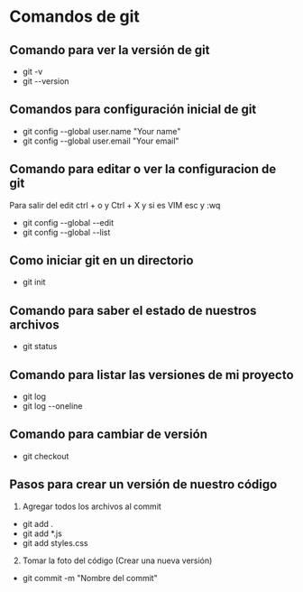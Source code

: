 # Comandos de git

## Comando para ver la versión de git

- git -v
- git --version

## Comandos para configuración inicial de git

- git config --global user.name "Your name"
- git config --global user.email "Your email"

## Comando para editar o ver la configuracion de git

Para salir del edit ctrl + o y Ctrl + X
y si es VIM esc y :wq

- git config --global --edit
- git config --global --list

## Como iniciar git en un directorio

- git init

## Comando para saber el estado de nuestros archivos

- git status

## Comando para listar las versiones de mi proyecto

- git log
- git log --oneline

## Comando para cambiar de versión

- git checkout <Id del commit o nombre de la rama>

## Pasos para crear un versión de nuestro código

1. Agregar todos los archivos al commit

- git add .
- git add \*.js
- git add styles.css

2. Tomar la foto del código (Crear una nueva versión)

- git commit -m "Nombre del commit"
